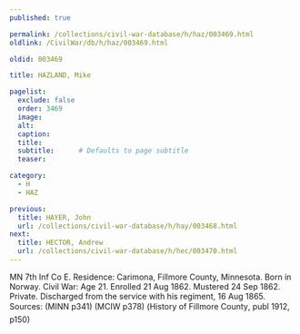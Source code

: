 ```yaml
---
published: true

permalink: /collections/civil-war-database/h/haz/003469.html
oldlink: /CivilWar/db/h/haz/003469.html

oldid: 003469

title: HAZLAND, Mike

pagelist:
  exclude: false
  order: 3469
  image: 
  alt:
  caption:
  title:
  subtitle:      # Defaults to page subtitle
  teaser:

category: 
  - H 
  - HAZ

previous:
  title: HAYER, John
  url: /collections/civil-war-database/h/hay/003468.html  
next:
  title: HECTOR, Andrew
  url: /collections/civil-war-database/h/hec/003470.html   
---
```

MN 7th Inf Co E. Residence: Carimona, Fillmore County, Minnesota. Born in Norway. Civil War: Age 21. Enrolled 21 Aug 1862. Mustered 24 Sep 1862. Private. Discharged from the service with his regiment, 16 Aug 1865. Sources: (MINN p341) (MCIW p378) (&#147;History of Fillmore County&#148;, publ 1912, p150)